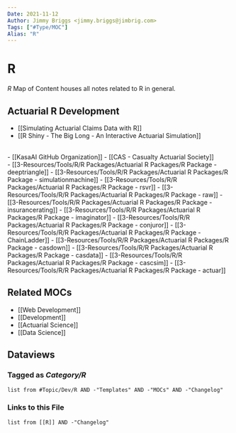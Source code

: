 ```yaml
---
Date: 2021-11-12
Author: Jimmy Briggs <jimmy.briggs@jimbrig.com>
Tags: ["#Type/MOC"]
Alias: "R"
---
```


# R

*R* Map of Content houses all notes related to R in general.

## Actuarial R Development

-   [[Simulating Actuarial Claims Data with R]]
-   [[R Shiny - The Big Long - An Interactive Actuarial Simulation]]
<br>
-   [[KasaAI GitHub Organization]]
-   [[CAS - Casualty Actuarial Society]]
<br>
-   [[3-Resources/Tools/R/R Packages/Actuarial R Packages/R Package - deeptriangle]]
-   [[3-Resources/Tools/R/R Packages/Actuarial R Packages/R Package - simulationmachine]]
-   [[3-Resources/Tools/R/R Packages/Actuarial R Packages/R Package - rsvr]]
-   [[3-Resources/Tools/R/R Packages/Actuarial R Packages/R Package - raw]]
-   [[3-Resources/Tools/R/R Packages/Actuarial R Packages/R Package - insurancerating]]
-   [[3-Resources/Tools/R/R Packages/Actuarial R Packages/R Package - imaginator]]
-   [[3-Resources/Tools/R/R Packages/Actuarial R Packages/R Package - conjuror]]
-   [[3-Resources/Tools/R/R Packages/Actuarial R Packages/R Package - ChainLadder]]
-   [[3-Resources/Tools/R/R Packages/Actuarial R Packages/R Package - casdown]]
-   [[3-Resources/Tools/R/R Packages/Actuarial R Packages/R Package - casdata]]
-   [[3-Resources/Tools/R/R Packages/Actuarial R Packages/R Package - cascsim]]
-   [[3-Resources/Tools/R/R Packages/Actuarial R Packages/R Package - actuar]]


## Related MOCs

-   [[Web Development]]
-   [[Development]]
-   [[Actuarial Science]]
-   [[Data Science]]

## Dataviews

### Tagged as *Category/R*

```dataview
list from #Topic/Dev/R AND -"Templates" AND -"MOCs" AND -"Changelog"
```

### Links to this File

```dataview
list from [[R]] AND -"Changelog"
```